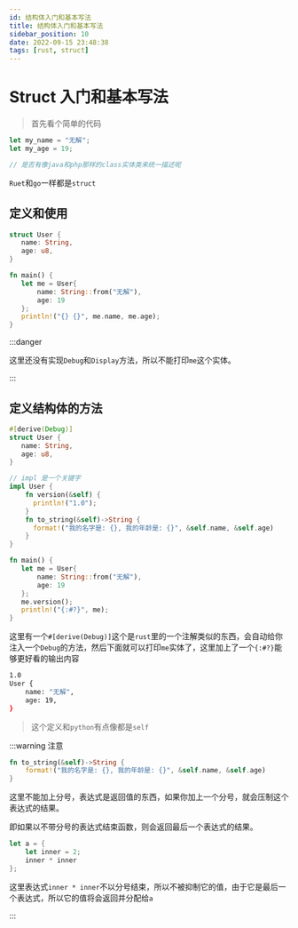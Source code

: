 ```yaml
---
id: 结构体入门和基本写法
title: 结构体入门和基本写法
sidebar_position: 10
date: 2022-09-15 23:48:38
tags: [rust, struct]
---
```


# Struct 入门和基本写法

> 首先看个简单的代码

```rust
let my_name = "无解";
let my_age = 19;

// 是否有像java和php那样的class实体类来统一描述呢
```

`Ruet`和`go`一样都是`struct`

## 定义和使用

```rust
struct User {
   name: String,
   age: u8,
}

fn main() {
   let me = User{
       name: String::from("无解"),
       age: 19
   };
   println!("{} {}", me.name, me.age);
}
```

:::danger

这里还没有实现`Debug`和`Display`方法，所以不能打印`me`这个实体。

:::

## 定义结构体的方法

```rust
#[derive(Debug)]
struct User {
   name: String,
   age: u8,
}

// impl 是一个关键字
impl User {
    fn version(&self) {
      println!("1.0");
    }
    fn to_string(&self)->String {
      format!("我的名字是: {}, 我的年龄是: {}", &self.name, &self.age)
    }
}

fn main() {
   let me = User{
       name: String::from("无解"),
       age: 19
   };
   me.version();
   println!("{:#?}", me);
}

```

这里有一个`#[derive(Debug)]`这个是`rust`里的一个注解类似的东西，会自动给你注入一个`Debug`的方法，然后下面就可以打印`me`实体了，这里加上了一个`{:#?}`能够更好看的输出内容

```bash
1.0
User {
    name: "无解",
    age: 19,
}
```

> 这个定义和`python`有点像都是`self`

:::warning 注意

```rust
fn to_string(&self)->String {
    format!("我的名字是: {}, 我的年龄是: {}", &self.name, &self.age)
}
```

这里不能加上分号，表达式是返回值的东西，如果你加上一个分号，就会压制这个表达式的结果。

即如果以不带分号的表达式结束函数，则会返回最后一个表达式的结果。

```rust
let a = {
    let inner = 2;
    inner * inner
};
```

这里表达式`inner * inner`不以分号结束，所以不被抑制它的值，由于它是最后一个表达式，所以它的值将会返回并分配给`a`

:::
